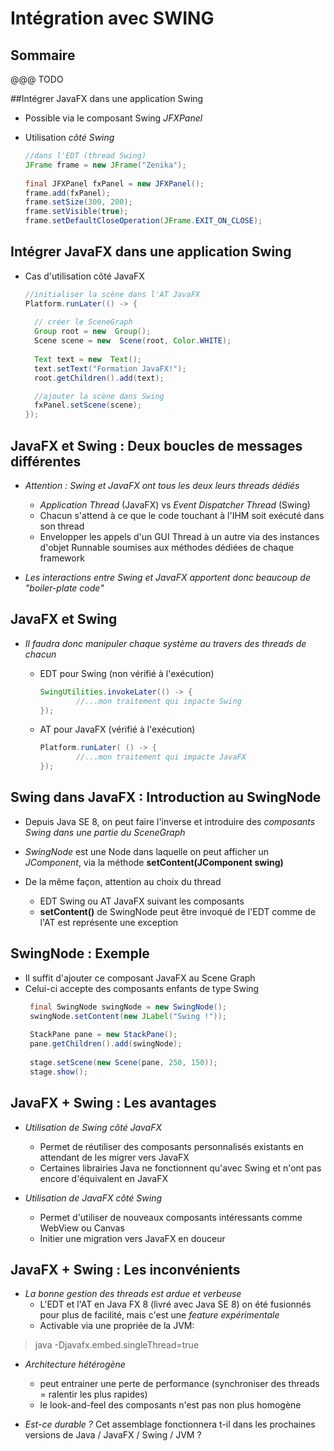 # Intégration avec SWING

<!-- .slide: class="page-title" -->



## Sommaire

@@@ TODO



##Intégrer JavaFX dans une application Swing

- Possible via le composant Swing *JFXPanel*
 
- Utilisation *côté Swing*
  ```java
  //dans l'EDT (thread Swing)
  JFrame frame = new JFrame("Zenika");
    
  final JFXPanel fxPanel = new JFXPanel();
  frame.add(fxPanel);
  frame.setSize(300, 200);
  frame.setVisible(true);
  frame.setDefaultCloseOperation(JFrame.EXIT_ON_CLOSE);
  ```



## Intégrer JavaFX dans une application Swing

- Cas d'utilisation côté JavaFX

  ```java
  //initialiser la scène dans l'AT JavaFX
  Platform.runLater(() -> {
    
    // créer le SceneGraph
    Group root = new  Group();
    Scene scene = new  Scene(root, Color.WHITE);
    
    Text text = new  Text();
    text.setText("Formation JavaFX!");
    root.getChildren().add(text);
  
    //ajouter la scène dans Swing
    fxPanel.setScene(scene);
  });
  ```



## JavaFX et Swing : Deux boucles de messages différentes

- *Attention : Swing et JavaFX ont tous les deux leurs threads dédiés* 
  - *Application Thread* (JavaFX) vs *Event Dispatcher Thread* (Swing)
  - Chacun s'attend à ce que le code touchant à l'IHM soit exécuté dans son thread         
  - Envelopper les appels d'un GUI Thread à un autre via des instances d'objet Runnable soumises aux méthodes dédiées de chaque framework 
  
- *Les interactions entre Swing et JavaFX apportent donc beaucoup de "boiler-plate code"* 



## JavaFX et Swing
- *Il faudra donc manipuler chaque système au travers des threads de chacun*
  - EDT pour Swing (non vérifié à l'exécution)
    ```java
    SwingUtilities.invokeLater(() -> {
    		//...mon traitement qui impacte Swing
    });
    ```
    
  - AT pour JavaFX (vérifié à l'exécution)
    ```java
    Platform.runLater( () -> {
    		//...mon traitement qui impacte JavaFX
    });
    ```



## Swing dans JavaFX : Introduction au SwingNode

- Depuis Java SE 8, on peut faire l'inverse et introduire des *composants Swing dans une partie du SceneGraph*

- *SwingNode* est une Node dans laquelle on peut afficher un *JComponent*, via la méthode **setContent(JComponent swing)** 

- De la même façon, attention au choix du thread 
  - EDT Swing ou AT JavaFX suivant les composants 
  - **setContent()** de SwingNode peut être invoqué de l'EDT comme de l'AT est représente une exception 



## SwingNode : Exemple

- Il suffit d'ajouter ce composant JavaFX au Scene Graph 
- Celui-ci accepte des composants enfants de type Swing
  ```java
   final SwingNode swingNode = new SwingNode();
   swingNode.setContent(new JLabel("Swing !"));
   
   StackPane pane = new StackPane();
   pane.getChildren().add(swingNode);
   
   stage.setScene(new Scene(pane, 250, 150));
   stage.show();
  ```



## JavaFX + Swing : Les avantages

- *Utilisation de Swing côté JavaFX* 
  - Permet de réutiliser des composants personnalisés existants en attendant de les migrer vers JavaFX 
  - Certaines librairies Java ne fonctionnent qu'avec Swing et n'ont pas encore d'équivalent en JavaFX 

- *Utilisation de JavaFX côté Swing*
  - Permet d'utiliser de nouveaux composants intéressants comme WebView ou Canvas 
  - Initier une migration vers JavaFX en douceur



## JavaFX + Swing : Les inconvénients

- *La bonne gestion des threads est ardue et verbeuse* 
  - L'EDT et l'AT en Java FX 8 (livré avec Java SE 8) on été fusionnés pour plus de facilité, mais c'est une *feature expérimentale*
  - Activable via une propriée de la JVM:
  
> java -Djavafx.embed.singleThread=true

- *Architecture hétérogène*
  - peut entrainer une perte de performance (synchroniser des threads = ralentir les plus rapides)
  - le look-and-feel des composants n'est pas non plus homogène

- *Est-ce durable ?* Cet assemblage fonctionnera t-il dans les prochaines versions de Java / JavaFX / Swing / JVM ? 

